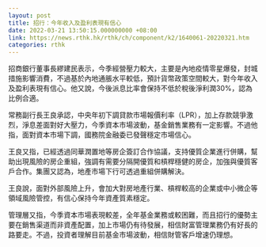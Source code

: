 ```yaml
---
layout: post
title: 招行：今年收入及盈利表現有信心
date: 2022-03-21 13:50:15.000000000 +08:00
link: https://news.rthk.hk/rthk/ch/component/k2/1640061-20220321.htm
categories: rthk
---
```


招商銀行董事長繆建民表示，今季經營壓力較大，主要是內地疫情零星爆發，封城措施影響消費，不過基於內地通脹水平較低，預計貨幣政策空間較大，對今年收入及盈利表現有信心。他又說，今後派息比率會保持不低於稅後淨利潤30%，認為比例合適。

常務副行長王良承認，中央年初下調貸款市場報價利率（LPR），加上存款競爭激烈，淨息差面對好大壓力，今季資本市場波動，基金銷售業務有一定影響。不過他指，面對資本市場下調，國務院金融委已發聲穩定市場信心。

王良又指，已經透過同華潤置地等房企簽訂合作協議，支持優質企業進行併購，幫助出現風險的房企重組，強調有需要分隔開優質和槓桿穩健的房企，加強與優質客戶合作。集團又認為，地產市場下行可透過重組併購解決。

王良說，面對外部風險上升，會加大對房地產行業、槓桿較高的企業或中小微企等領域風險管控，有信心保持今年資產質素穩定。

管理層又指，今季資本市場表現較差，全年基金業務或較困難，而且招行的優勢主要在銷售渠道而非資產配置，加上市場仍有待發展，相信財富管理業務仍有好長的路要走。不過，投資者理解目前基金市場波動，相信財管客戶增速仍理想。
